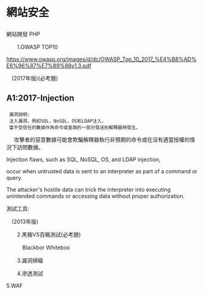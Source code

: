 # 網站安全 <p>
網站開發 PHP <p>
　　1.OWASP TOP10 <p>
      https://www.owasp.org/images/d/dc/OWASP_Top_10_2017_%E4%B8%AD%E6%96%87%E7%89%88v1.3.pdf  <p>
　(2017年版)(必考題) <p> 
## A1:2017-Injection  <p> 
     漏洞說明:
     注入漏洞，例如SQL，NoSQL，OS和LDAP注入，
     當不受信任的數據作為命令或查詢的一部分發送到解釋器時發生。
     攻擊者的惡意數據可能會欺騙解釋器執行非預期的命令或在沒有適當授權的情況下訪問數據。 <p> 
     Injection flaws, such as SQL, NoSQL, OS, and LDAP injection,  <p> 
     occur when untrusted data is sent to an interpreter as part of a command or query. <p> 
     The attacker's hostile data can trick the interpreter into executing unintended commands or accessing data without proper       authorization. <p> 
     測試工具: <p> 
     
     
 
　(2013年版) <p>
　　2.黑箱VS百箱測試(必考題) <p>
　　　Blackbor  Whitebox <p>
　　3.漏洞掃瞄 <p>
　　4.滲透測試 <p>
    5.WAF  <p>
